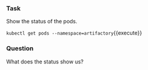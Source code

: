 ### Task
Show the status of the pods.

`kubectl get pods --namespace=artifactory`{{execute}}

### Question
What does the status show us?

 
